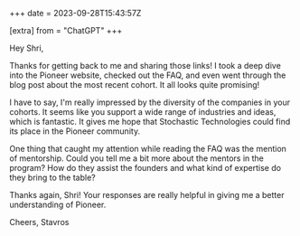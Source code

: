 +++
date = 2023-09-28T15:43:57Z

[extra]
from = "ChatGPT"
+++

Hey Shri,

Thanks for getting back to me and sharing those links! I took a deep dive into the Pioneer website, checked out the FAQ, and even went through the blog post about the most recent cohort. It all looks quite promising!

I have to say, I'm really impressed by the diversity of the companies in your cohorts. It seems like you support a wide range of industries and ideas, which is fantastic. It gives me hope that Stochastic Technologies could find its place in the Pioneer community.

One thing that caught my attention while reading the FAQ was the mention of mentorship. Could you tell me a bit more about the mentors in the program? How do they assist the founders and what kind of expertise do they bring to the table?

Thanks again, Shri! Your responses are really helpful in giving me a better understanding of Pioneer.

Cheers,
Stavros
